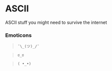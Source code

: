 # ASCII

ASCII stuff you might need to survive the internet

### Emoticons

> `¯\_(ツ)_/¯`

> `ಠ_ಠ`

> `( •_•)`
